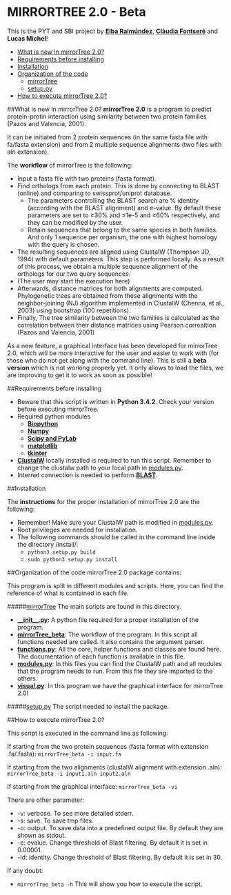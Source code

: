 # MIRRORTREE 2.0 - Beta

This is the PYT and SBI project by [**Elba Raimúndez**](https://github.com/elbaraim), [**Clàudia Fontserè**](https://github.com/claudefa) and **Lucas Michel**!

- [What is new in mirrorTree 2.0?](#description)
- [Requirements before installing](#requirements)
- [Installation](#installation)
- [Organization of the code](#codeorganization)
    * [mirrorTree](#mirrortree)
    * [setup.py](#setup)
- [How to execute mirrorTree 2.0?](#execute)

##What is new in mirrorTree 2.0?
**mirrorTree 2.0** is a program to predict protein-protin interaction using similarity between two protein families (Pazos and Valencia, 2001).

It can be initiated from 2 protein sequences (in the same fasta file with fa/fasta extension) and from 2 multiple sequence alignments (two files with aln extension).

The **workflow** of mirrorTree is the following:
   - Input a fasta file with two proteins (fasta format).
   - Find orthologs from each protein. This is done by connecting to BLAST (online) and comparing to swissprot/uniprot database. 
       * The parameters controlling the BLAST search are % identity (according with the BLAST alignment) and e-value. By default these parameters are set to ≥30% and ≤1e-5 and ≥60% respectively, and they can be modified by the user. 
       * Retain sequences that belong to the same species in both families. And only 1 sequence per organism, the one with highest homology with the query is chosen. 
   - The resulting sequences are aligned using ClustalW (Thompson JD, 1994) with default parameters. This step is performed locally. 
    As a result of this process, we obtain a multiple sequence alignment of the orthologs for our two query sequences.
   - (The user may start the execution here)
   - Afterwards, distance matrices for both alignments are computed.
    Phylogenetic trees are obtained from these alignments with the neighbor-joining (NJ) algorithm implemented in ClustalW (Chenna, et al., 2003) using bootstrap (100 repetitions).
   - Finally, The tree similarity between the two families is calculated as the correlation between their distance matrices using Pearson correaltion (Pazos and Valencia, 2001)

As a new feature, a graphical interface has been developed for mirrorTree 2.0, which will be more interactive for the user and easier to work with (for those who do not get along with the command line). This is still a **beta version** which is not working properly yet. It only allows to load the files, we are improving to get it to work as soon as possible!


##Requirements before installing
- Beware that this script is written in **Python 3.4.2**. Check your version before executing mirrorTree.
- Required python modules
    * [**Biopython**](http://biopython.org/)
    * [**Numpy**](http://www.numpy.org/)
    * [**Scipy and PyLab**](http://www.scipy.org/)
    * [**matplotlib**](http://matplotlib.org/)
    * [**tkinter**](https://wiki.python.org/moin/TkInter)
- [**ClustalW**](http://www.clustal.org/) locally installed is required to run this script. Remember to change the clustalw path to your local path in [modules.py](https://github.com/claudefa/PythonProject/blob/master/MirrorTree_v2_Beta/MirrorTree/modules.py).  
- Internet connection is needed to perform [**BLAST**](http://blast.ncbi.nlm.nih.gov/Blast.cgi). 

##Installation

The **instructions** for the proper installation of mirrorTree 2.0 are the following:
 - Remember! Make sure your ClustalW path is modified in [modules.py](https://github.com/claudefa/PythonProject/blob/master/MirrorTree_v2_Beta/MirrorTree/modules.py).
 - Root privileges are needed for installation.
 - The following commands should be called in the command line inside the directory /install/:
    * `python3 setup.py build`
    * `sudo python3 setup.py install`

##Organization of the code
mirrorTree 2.0 package contains:

This program is split in different modules and scripts. Here, you can find the reference of what is contained in each file.

#####[mirrorTree](https://github.com/claudefa/PythonProject/tree/master/MirrorTree_v2_Beta/mirrorTree)
The main scripts are found in this directory. 
- [**\_\_init\_\_.py**](https://github.com/claudefa/PythonProject/blob/master/MirrorTree_v2_Beta/MirrorTree/__init__.py): A python file required for a proper installation of the program.
- [**mirrorTree\_beta**](https://github.com/claudefa/PythonProject/blob/master/MirrorTree_v2_Beta/MirrorTree/mirrorTree_beta): The workflow of the program. In this script all functions needed are called. It also contains the argument parser. 
- [**functions.py**](https://github.com/claudefa/PythonProject/blob/master/MirrorTree_v2_Beta/MirrorTree/functions.py): All the core, helper functions and classes are found here. The documentation of each function is available in this file. 
- [**modules.py**](https://github.com/claudefa/PythonProject/blob/master/MirrorTree_v2_Beta/MirrorTree/modules.py): In this files you can find the ClustalW path and all modules that the program needs to run. From this file they are imported to the others.
- [**visual.py**](https://github.com/claudefa/PythonProject/blob/master/MirrorTree_v2_Beta/MirrorTree/visual.py): In this program we have the graphical interface for mirrorTree 2.0!

#####[setup.py](https://github.com/claudefa/PythonProject/blob/master/MirrorTree_v2_Beta/setup.py)
The script needed to install the package. 


##How to execute mirrorTree 2.0?

This script is executed in the command line as following:

If starting from the two protein sequences (fasta format with extension .fa/.fasta):
`mirrorTree_beta -i input.fa`

If starting from the two alignments (clustalW alignment with extension .aln):
`mirrorTree_beta -i input1.aln input2.aln`

If starting from the graphical interface:
`mirrorTree_beta -vi`

There are other parameter:
- -v: verbose. To see more detailed stderr. 
- -s: save. To save tmp files.
- -o: output. To save data into a predefined output file. By default they are shown as stdout.
- -e: evalue. Change threshold of Blast filtering. By default it is set in 0.00001.
- -id: identity. Change threshold of Blast filtering. By default it is set in 30.

If any doubt:
- `mirrorTree_beta -h`
This will show you how to execute the script.



